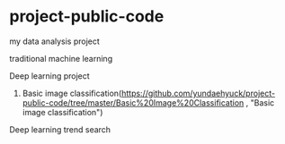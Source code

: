 # project-public-code

my data analysis project

traditional machine learning

Deep learning project

1) Basic image classification(https://github.com/yundaehyuck/project-public-code/tree/master/Basic%20Image%20Classification , "Basic image classification")

Deep learning trend search
